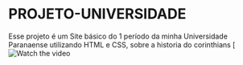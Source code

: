# PROJETO-UNIVERSIDADE
Esse projeto é um Site básico do 1 período da minha Universidade Paranaense utilizando HTML e CSS, sobre a historia do corinthians
[![Watch the video](https://youtu.be/5mEMdonVye8)
